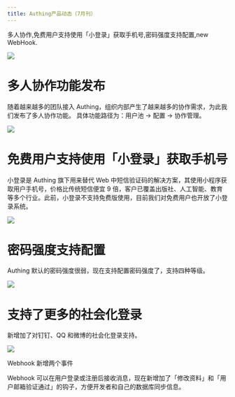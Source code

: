 ```yaml
---
title: Authing产品动态（7月刊）
---
```

多人协作,免费用户支持使用「小登录」获取手机号,密码强度支持配置,new WebHook.
<!-- more -->
![](http://img.staryu.cn/20190809-01.jpg)

# 多人协作功能发布 

随着越来越多的团队接入 Authing，组织内部产生了越来越多的协作需求，为此我们发布了多人协作功能。 具体功能路径为：用户池 -> 配置 -> 协作管理。 

![](http://img.staryu.cn/20190809-02.jpg)

# 免费用户支持使用「小登录」获取手机号

小登录是 Authing 旗下用来替代 Web 中短信验证码的解决方案，其使用小程序获取用户手机号，价格比传统短信便宜 9 倍，客户已覆盖出版社、人工智能、教育等多个行业。此前，小登录不支持免费版使用，目前我们对免费用户也开放了小登录系统。

![](http://img.staryu.cn/20190809-03.jpg)

# 密码强度支持配置

Authing 默认的密码强度很弱，现在支持配置密码强度了，支持四种等级。 

![](http://img.staryu.cn/20190809-04.jpg)

# 支持了更多的社会化登录

新增加了对钉钉、QQ 和微博的社会化登录支持。

![](http://img.staryu.cn/20190809-05.jpg)

Webhook 新增两个事件

Webhook 可以在用户登录或注册后接收消息，现在新增加了「修改资料」和「用户邮箱验证通过」的钩子，方便开发者和自己的数据库同步信息。

